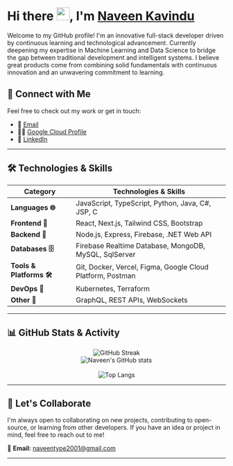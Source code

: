 
# Hi there <img src="https://user-images.githubusercontent.com/74038190/214644152-52f47eb3-5e31-4f47-8758-05c9468d5596.gif" width="30">, I'm <a href="https://github.com/Naveen-Dilsh" target="_blank" rel="noreferrer">Naveen Kavindu</a>
</h1>


Welcome to my GitHub profile! I'm an innovative full-stack developer driven by continuous learning and technological advancement. Currently deepening my expertise in Machine Learning and Data Science to bridge the gap between traditional development and intelligent systems. I believe great products come from combining solid fundamentals with continuous innovation and an unwavering commitment to learning.
## 🔗 Connect with Me

Feel free to check out my work or get in touch:

  <!-- 💻 [Portfolio](https://upekshaip.com)-->
- 📧 [Email](mailto:naveentype2001@gmail.com)
- 👨‍💻 [Google Cloud Profile](https://www.cloudskillsboost.google/public_profiles/c6927376-d9fe-4656-bce4-c97ef5b957f3)
- 💼 [LinkedIn](linkedin.com/in/naveen-kavindu-dilshan-b92045320)
<!-- ☕ [Buy Me a Coffee](https://www.buymeacoffee.com/upekshaip)-->

---

## 🛠️ Technologies & Skills

| **Category**             | **Technologies & Skills**                                                                          |
| ------------------------ | -------------------------------------------------------------------------------------------------- |
| **Languages 🌐**         | JavaScript, TypeScript, Python, Java, C#, JSP, C                                                   |
| **Frontend 🎨**          | React, Next.js, Tailwind CSS, Bootstrap                                                            |
| **Backend 🔧**           | Node.js, Express, Firebase, .NET Web API                                                           |
| **Databases 🗄️**         | Firebase Realtime Database, MongoDB, MySQL, SqlServer                                               |
| **Tools & Platforms 🛠️** | Git, Docker, Vercel, Figma, Google Cloud Platform, Postman                                         |
| **DevOps 🚀**            | Kubernetes, Terraform                                                                              |
| **Other 🌟**             | GraphQL, REST APIs, WebSockets                                                                     |

---

## 📊 GitHub Stats & Activity

<div align="center">

![GitHub Streak](http://github-readme-streak-stats.herokuapp.com?user=Naveen-Dilsh&theme=chartreuse-dark&hide_border=true&date_format=M%20j%5B%2C%20Y%5D)
<br>
![Naveen's GitHub stats](https://github-readme-stats.vercel.app/api?username=Naveen-Dilsh&theme=chartreuse-dark&hide_border=true&show_icons=true)  
<br>
![Top Langs](https://github-readme-stats.vercel.app/api/top-langs/?username=Naveen-Dilsh&layout=compact&hide_border=true&theme=chartreuse-dark)

</div>

---

## 🤝 Let's Collaborate

I'm always open to collaborating on new projects, contributing to open-source, or learning from other developers. If you have an idea or project in mind, feel free to reach out to me!

📧 **Email:** [naveentype2001@gmail.com](mailto:naveentype2001@gmail.com)

---

<!--## 💡 Fun Fact

When I’m not coding, you’ll find me sketching, exploring the outdoors, or diving into the latest tech trends. I'm always eager to learn and grow both personally and professionally.

---
<img align="center" alt="banner" src="img/upekshaip_banner_long.png">
### Support My Work

If you enjoy my work, you can support me by buying me a coffee! Your support helps me continue creating and contributing to amazing projects.

<a href="https://www.buymeacoffee.com/upekshaip" target="_blank">
  <img src="https://upekshaip.github.io/images/bmc.svg" alt="Buy me a coffee" width="150" style="border-radius: 8px;">
</a> -->
